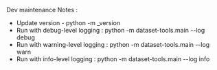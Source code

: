 
Dev maintenance Notes :

- Update version - python -m _version
- Run with debug-level logging : python -m dataset-tools.main --log debug
- Run with warning-level logging : python -m dataset-tools.main --log warn
- Run with info-level logging : python -m dataset-tools.main --log info
